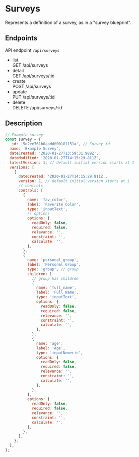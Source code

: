 # Surveys

Represents a definition of a survey, as in a "survey blueprint".

## Endpoints

API endpoint `/api/surveys`

- list<br/>GET /api/surveys
- detail<br/>GET /api/surveys/:id
- create<br/> POST /api/surveys
- update<br/> PUT /api/surveys/:id
- delete<br/> DELETE /api/surveys/:id

## Description

```javascript
// Example survey
const survey = {
  _id: '5e2ee761b0aadd000181151a', // Survey id
  name: 'Example Survey',
  dateCreated: '2020-01-27T13:59:31.989Z',
  dateModified: '2020-01-27T14:15:29.811Z',
  latestVersion: 1, // default initial version starts at 1
  versions: [
    {
      dateCreated: '2020-01-27T14:15:29.811Z',
      version: 1, // default initial version starts at 1
      // controls
      controls: [
        {
          name: 'fav_color',
          label: 'Favorite Color',
          type: 'inputText',
          // options
          options: {
            readOnly: false,
            required: false,
            relevance: '',
            constraint: '',
            calculate: '',
          },
        },
        {
          name: 'personal_group',
          label: 'Personal Group',
          type: 'group', // group
          children: [
            // group has children
            {
              name: 'full_name',
              label: 'Full Name',
              type: 'inputText',
              options: {
                readOnly: false,
                required: false,
                relevance: '',
                constraint: '',
                calculate: '',
              },
            },
            {
              name: 'age',
              label: 'Age',
              type: 'inputNumeric',
              options: {
                readOnly: false,
                required: false,
                relevance: '',
                constraint: '',
                calculate: '',
              },
            },
          ],
          options: {
            readOnly: false,
            required: false,
            relevance: '',
            constraint: '',
            calculate: '',
          },
        },
      ],
    },
  ],
};
```
